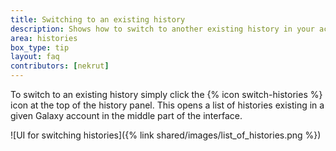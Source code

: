 ```yaml
---
title: Switching to an existing history
description: Shows how to switch to another existing history in your account
area: histories
box_type: tip
layout: faq
contributors: [nekrut]
---
```


To switch to an existing history simply click the {% icon switch-histories %} icon at the top of the history panel. This opens a list of histories existing in a given Galaxy account in the middle part of the interface.

![UI for switching histories]({% link shared/images/list_of_histories.png %})
